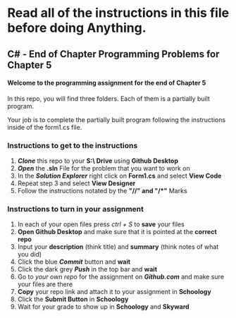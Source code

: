 # Read all of the instructions in this file before doing Anything.

## C# - End of Chapter Programming Problems for Chapter 5

#### Welcome to the programming assignment for the end of Chapter 5

In this repo, you will find three folders. Each of them is a partially built program.

Your job is to complete the partially built program following the instructions inside of the form1.cs file.

### Instructions to get to the instructions

1. ***Clone*** this repo to your **S:\ Drive** using **Github Desktop**
2. ***Open*** the **.sln** File for the problem that you want to work on
3. In the ***Solution Explorer*** right click on **Form1.cs** and select **View Code**
4. Repeat step 3 and select **View Designer**
5. Follow the instructions notated by the **"//" and "/*"** Marks

### Instructions to turn in your assignment

1. In each of your open files press *ctrl + S* to **save** your files
2. **Open Github Desktop** and make sure that it is pointed at the **correct repo**
3. Input your **description** (think title) and **summary** (think notes of what you did)
4. Click the blue ***Commit*** button and **wait**
5. Click the dark grey ***Push*** in the top bar and **wait**
6. Go to *your own repo* for the assignment on ***Github.com*** and make sure your files are there
7. **Copy** your repo link and attach it to your assignment in **Schoology**
8. Click the **Submit Button** in **Schoology**
9. Wait for your grade to show up in **Schoology** and **Skyward**
